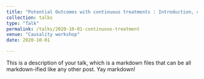 ```yaml
---
title: "Potential Outcomes with continuous treatments : Introduction, challenges and perspectives"
collection: talks
type: "Talk"
permalink: /talks/2020-10-01-continuous-treatment
venue: "Causality workshop"
date: 2020-10-01

---
```


This is a description of your talk, which is a markdown files that can be all markdown-ified like any other post. Yay markdown!
